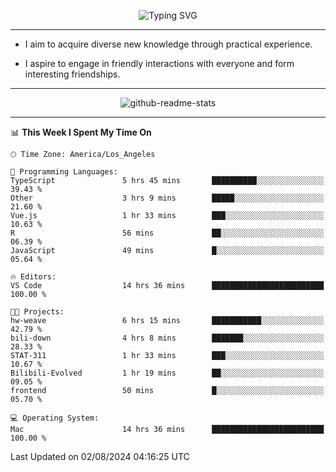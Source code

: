 <p align="center">
  <img src="https://readme-typing-svg.demolab.com?font=Fira+Code&weight=500&size=32&duration=2500&pause=1600&center=true&vCenter=true&random=false&width=1024&height=64&lines=Hi+there+%F0%9F%91%8B;I'm+delighted+you+could+make+it+here+%F0%9F%8E%89;I'm+Harry%2C+a+college+student+still+finding+my+way" alt="Typing SVG" />
</p>


---


- I aim to acquire diverse new knowledge through practical experience.

- I aspire to engage in friendly interactions with everyone and form interesting friendships.


---


<p align="center">
  <img src="https://github-readme-stats.vercel.app/api?username=Harry-Jing&show_icons=true" alt="github-readme-stats"/>
</p>


---

<!--START_SECTION:waka-->
📊 **This Week I Spent My Time On** 

```text
🕑︎ Time Zone: America/Los_Angeles

💬 Programming Languages: 
TypeScript               5 hrs 45 mins       ██████████░░░░░░░░░░░░░░░   39.43 % 
Other                    3 hrs 9 mins        █████░░░░░░░░░░░░░░░░░░░░   21.60 % 
Vue.js                   1 hr 33 mins        ███░░░░░░░░░░░░░░░░░░░░░░   10.63 % 
R                        56 mins             ██░░░░░░░░░░░░░░░░░░░░░░░   06.39 % 
JavaScript               49 mins             █░░░░░░░░░░░░░░░░░░░░░░░░   05.64 % 

🔥 Editors: 
VS Code                  14 hrs 36 mins      █████████████████████████   100.00 % 

🐱‍💻 Projects: 
hw-weave                 6 hrs 15 mins       ███████████░░░░░░░░░░░░░░   42.79 % 
bili-down                4 hrs 8 mins        ███████░░░░░░░░░░░░░░░░░░   28.33 % 
STAT-311                 1 hr 33 mins        ███░░░░░░░░░░░░░░░░░░░░░░   10.67 % 
Bilibili-Evolved         1 hr 19 mins        ██░░░░░░░░░░░░░░░░░░░░░░░   09.05 % 
frontend                 50 mins             █░░░░░░░░░░░░░░░░░░░░░░░░   05.70 % 

💻 Operating System: 
Mac                      14 hrs 36 mins      █████████████████████████   100.00 % 
```


 Last Updated on 02/08/2024 04:16:25 UTC
<!--END_SECTION:waka-->
